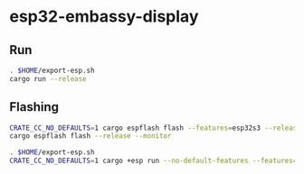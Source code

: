 # esp32-embassy-display

## Run

```bash
. $HOME/export-esp.sh
cargo run --release
```


## Flashing

```bash
CRATE_CC_NO_DEFAULTS=1 cargo espflash flash --features=esp32s3 --release --monitor
cargo espflash flash --release --monitor
```

```bash
. $HOME/export-esp.sh
CRATE_CC_NO_DEFAULTS=1 cargo +esp run --no-default-features --features=esp32s3 --release --target xtensa-esp32s3-espidf
```
